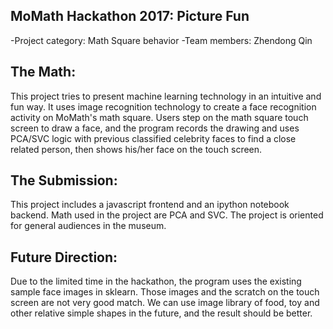 ## MoMath Hackathon 2017: Picture Fun

-Project category: Math Square behavior
-Team members: Zhendong Qin

## The Math:
This project tries to present machine learning technology in an intuitive and fun way. It uses image recognition technology to create a face recognition activity on MoMath's math square. Users step on the math square touch screen to draw a face, and the program records the drawing and uses PCA/SVC logic with previous classified celebrity faces to find a close related person, then shows his/her face on the touch screen.

## The Submission:
This project includes a javascript frontend and an ipython notebook backend. Math used in the project are PCA and SVC. The project is oriented for general audiences in the museum. 

## Future Direction:
Due to the limited time in the hackathon, the program uses the existing sample face images in sklearn. Those images and the scratch on the touch screen are not very good match. We can use image library of food, toy and other relative simple shapes in the future, and the result should be better.


